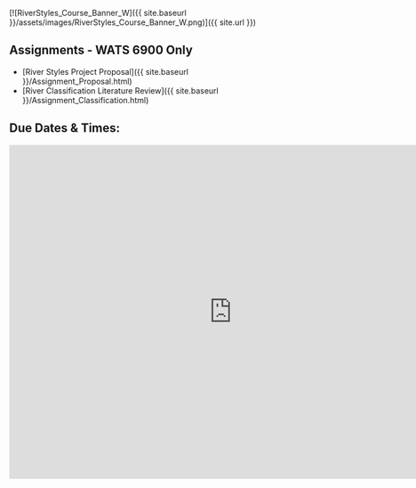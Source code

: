 [![RiverStyles_Course_Banner_W]({{ site.baseurl }}/assets/images/RiverStyles_Course_Banner_W.png)]({{ site.url }})



## Assignments - WATS 6900 Only

* [River Styles Project Proposal]({{ site.baseurl }}/Assignment_Proposal.html)
* [River Classification Literature Review]({{ site.baseurl }}/Assignment_Classification.html)



## Due Dates &amp; Times:

<iframe src="https://calendar.google.com/calendar/embed?src=rbc2jhupeuom0r4sf5i09fdgfc%40group.calendar.google.com&ctz=America/Denver" style="border: 0" width="800" height="600" frameborder="0" scrolling="no"></iframe>
